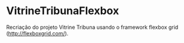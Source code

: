 # VitrineTribunaFlexbox
 Recriação do projeto Vitrine Tribuna usando o framework flexbox grid (http://flexboxgrid.com/).
